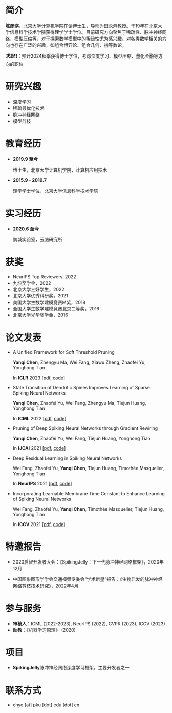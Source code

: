 # 简介

**陈彦骐**，北京大学计算机学院在读博士生，导师为田永鸿教授。于19年在北京大学信息科学技术学院获得理学学士学位。目前研究方向聚焦于稀疏性、脉冲神经网络、模型压缩等，对于探索数学模型中的稀疏性尤为感兴趣。对各类数学相关的方向也存在广泛的兴趣，如组合博弈论、组合几何、初等数论。

***求职***:heavy_exclamation_mark::heavy_exclamation_mark:：预计2024秋季获得博士学位，考虑深度学习、模型压缩、量化金融等方向的职位

# 研究兴趣

- 深度学习
- 稀疏最优化技术
- 脉冲神经网络
- 模型剪枝

# 教育经历

- **2019.9 至今**
  
  博士生，北京大学计算机学院，计算机应用技术
  
- **2015.9 - 2019.7**
  
  理学学士学位，北京大学信息科学技术学院

# 实习经历

- **2020.6 至今**

  鹏城实验室，云脑研究所

# 获奖

- NeurIPS Top Reviewers, 2022
- 九坤奖学金，2022
- 北京大学三好学生，2022
- 北京大学优秀科研奖，2021
- 美国大学生数学建模竞赛M奖，2018
- 全国大学生数学建模竞赛北京二等奖，2016
- 北京大学光华奖学金，2016

# 论文发表

- A Unified Framework for Soft Threshold Pruning
  
  **Yanqi Chen**, Zhengyu Ma, Wei Fang, Xiawu Zheng, Zhaofei Yu, Yonghong Tian

  In **ICLR** 2023 [[pdf](https://openreview.net/pdf?id=cCFqcrq0d8), [code](https://github.com/Yanqi-Chen/LATS)]
  
- State Transition of Dendritic Spines Improves Learning of Sparse Spiking Neural Networks
  
  **Yanqi Chen**, Zhaofei Yu, Wei Fang, Zhengyu Ma, Tiejun Huang, Yonghong Tian

  In **ICML** 2022 [[pdf](https://proceedings.mlr.press/v162/chen22ac/chen22ac.pdf), [code](https://github.com/Yanqi-Chen/STDS)]
  
- Pruning of Deep Spiking Neural Networks through Gradient Rewiring
  
  **Yanqi Chen**, Zhaofei Yu, Wei Fang, Tiejun Huang, Yonghong Tian

  In **IJCAI** 2021 [[pdf](https://www.ijcai.org/proceedings/2021/0236.pdf), [code](https://github.com/Yanqi-Chen/Gradient-Rewiring)]
  
- Deep Residual Learning in Spiking Neural Networks
  
  Wei Fang, Zhaofei Yu, **Yanqi Chen**, Tiejun Huang, Timothée Masquelier, Yonghong Tian

  In **NeurIPS** 2021 [[pdf](https://proceedings.neurips.cc/paper/2021/file/afe434653a898da20044041262b3ac74-Paper.pdf), [code](https://github.com/fangwei123456/Spike-Element-Wise-ResNet)]
  
- Incorporating Learnable Membrane Time Constant to Enhance Learning of Spiking Neural Networks
  
  Wei Fang, Zhaofei Yu, **Yanqi Chen**, Timothée Masquelier, Tiejun Huang, Yonghong Tian
  
  In **ICCV** 2021 [[pdf](https://openaccess.thecvf.com/content/ICCV2021/papers/Fang_Incorporating_Learnable_Membrane_Time_Constant_To_Enhance_Learning_of_Spiking_ICCV_2021_paper.pdf), [code](https://github.com/fangwei123456/Parametric-Leaky-Integrate-and-Fire-Spiking-Neuron)]


# 特邀报告

- 2020启智开发者大会：《SpikingJelly：下一代脉冲神经网络框架》，2020年12月

- 中国图象图形学学会交通视频专委会“学术新星”报告：《生物启发的脉冲神经网络剪枝技术研究》，2022年4月

# 参与服务

- **审稿人**：ICML (2022-2023), NeurIPS (2022), CVPR (2023), ICCV (2023)
- **助教**：《机器学习原理》 (2020)

# 项目

- **SpikingJelly**脉冲神经网络深度学习框架，主要开发者之一

# 联系方式

- chyq [at] pku [dot] edu [dot] cn
